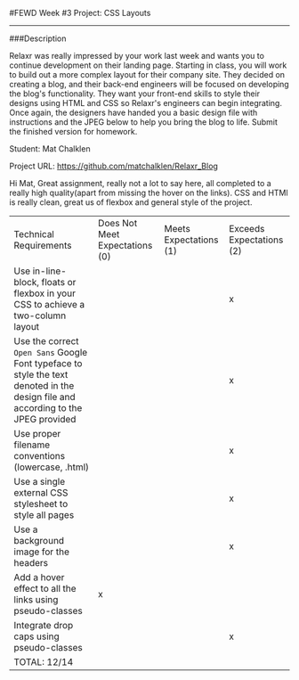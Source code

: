 #FEWD Week #3 Project: CSS Layouts

---


###Description


Relaxr was really impressed by your work last week and wants you to continue development on their landing page. Starting in class, you will work to build out a more complex layout for their company site. They decided on creating a blog, and their back-end engineers will be focused on developing the blog's functionality. They want your front-end skills to style their designs using HTML and CSS so Relaxr's engineers can begin integrating. Once again, the designers have handed you a basic design file with instructions and the JPEG below to help you bring the blog to life. Submit the finished version for homework.

Student: Mat Chalklen

Project URL: https://github.com/matchalklen/Relaxr_Blog

Hi Mat,
Great assignment, really not a lot to say here, all completed to a really high quality(apart from missing the hover on the links).
CSS and HTMl is really clean, great us of flexbox and general style of the project.

|                                                                                                                                      |                                |                        |                          |
|--------------------------------------------------------------------------------------------------------------------------------------|--------------------------------|------------------------|--------------------------|
| Technical Requirements                                                                                                               | Does Not Meet Expectations (0) | Meets Expectations (1) | Exceeds Expectations (2) |
| Use in-line-block, floats or flexbox in your CSS to achieve a two-column layout                                                      |                                |                        |           x              |
| Use the correct ```Open Sans``` Google Font typeface to style the text denoted in the design file and according to the JPEG provided |                                |                        |           x              |
| Use proper filename conventions (lowercase, .html)                                                                                   |                                |                        |           x              |
| Use a single external CSS stylesheet to style all pages                                                                              |                                |                        |           x              |
| Use a background image for the headers                                                                                               |                                |                        |           x              |
| Add a hover effect to all the links using pseudo-classes                                                                             |              x                 |                        |                          |
| Integrate drop caps using pseudo-classes                                                                                             |                                |                        |           x              |
| TOTAL: 12/14                                                                                                                     |                                |                        |                          |

